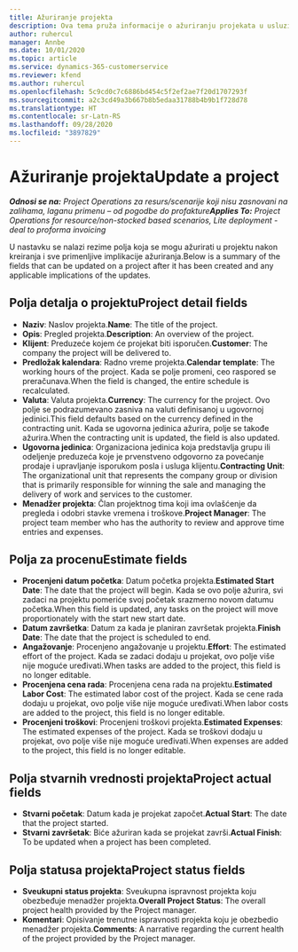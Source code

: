 ```yaml
---
title: Ažuriranje projekta
description: Ova tema pruža informacije o ažuriranju projekata u usluzi Project Operations.
author: ruhercul
manager: Annbe
ms.date: 10/01/2020
ms.topic: article
ms.service: dynamics-365-customerservice
ms.reviewer: kfend
ms.author: ruhercul
ms.openlocfilehash: 5c9cd0c7c6886bd454c5f2ef2ae7f20d1707293f
ms.sourcegitcommit: a2c3cd49a3b667b8b5edaa31788b4b9b1f728d78
ms.translationtype: HT
ms.contentlocale: sr-Latn-RS
ms.lasthandoff: 09/28/2020
ms.locfileid: "3897829"
---
```

# <a name="update-a-project"></a><span data-ttu-id="216c1-103">Ažuriranje projekta</span><span class="sxs-lookup"><span data-stu-id="216c1-103">Update a project</span></span>

<span data-ttu-id="216c1-104">_**Odnosi se na:** Project Operations za resurs/scenarije koji nisu zasnovani na zalihama, laganu primenu – od pogodbe do profakture_</span><span class="sxs-lookup"><span data-stu-id="216c1-104">_**Applies To:** Project Operations for resource/non-stocked based scenarios, Lite deployment - deal to proforma invoicing_</span></span>

<span data-ttu-id="216c1-105">U nastavku se nalazi rezime polja koja se mogu ažurirati u projektu nakon kreiranja i sve primenljive implikacije ažuriranja.</span><span class="sxs-lookup"><span data-stu-id="216c1-105">Below is a summary of the fields that can be updated on a project after it has been created and any applicable implications of the updates.</span></span>

## <a name="project-detail-fields"></a><span data-ttu-id="216c1-106">Polja detalja o projektu</span><span class="sxs-lookup"><span data-stu-id="216c1-106">Project detail fields</span></span>

- <span data-ttu-id="216c1-107">**Naziv**: Naslov projekta.</span><span class="sxs-lookup"><span data-stu-id="216c1-107">**Name**: The title of the project.</span></span>
- <span data-ttu-id="216c1-108">**Opis**: Pregled projekta.</span><span class="sxs-lookup"><span data-stu-id="216c1-108">**Description**: An overview of the project.</span></span>
- <span data-ttu-id="216c1-109">**Klijent**: Preduzeće kojem će projekat biti isporučen.</span><span class="sxs-lookup"><span data-stu-id="216c1-109">**Customer**: The company the project will be delivered to.</span></span>
- <span data-ttu-id="216c1-110">**Predložak kalendara**: Radno vreme projekta.</span><span class="sxs-lookup"><span data-stu-id="216c1-110">**Calendar template**: The working hours of the project.</span></span> <span data-ttu-id="216c1-111">Kada se polje promeni, ceo raspored se preračunava.</span><span class="sxs-lookup"><span data-stu-id="216c1-111">When the field is changed, the entire schedule is recalculated.</span></span>
- <span data-ttu-id="216c1-112">**Valuta**: Valuta projekta.</span><span class="sxs-lookup"><span data-stu-id="216c1-112">**Currency**: The currency for the project.</span></span> <span data-ttu-id="216c1-113">Ovo polje se podrazumevano zasniva na valuti definisanoj u ugovornoj jedinici.</span><span class="sxs-lookup"><span data-stu-id="216c1-113">This field defaults based on the currency defined in the contracting unit.</span></span> <span data-ttu-id="216c1-114">Kada se ugovorna jedinica ažurira, polje se takođe ažurira.</span><span class="sxs-lookup"><span data-stu-id="216c1-114">When the contracting unit is updated, the field is also updated.</span></span>
- <span data-ttu-id="216c1-115">**Ugovorna jedinica**: Organizaciona jedinica koja predstavlja grupu ili odeljenje preduzeća koje je prvenstveno odgovorno za povećanje prodaje i upravljanje isporukom posla i usluga klijentu.</span><span class="sxs-lookup"><span data-stu-id="216c1-115">**Contracting Unit**: The organizational unit that represents the company group or division that is primarily responsible for winning the sale and managing the delivery of work and services to the customer.</span></span> 
- <span data-ttu-id="216c1-116">**Menadžer projekta**: Član projektnog tima koji ima ovlašćenje da pregleda i odobri stavke vremena i troškove.</span><span class="sxs-lookup"><span data-stu-id="216c1-116">**Project Manager**: The project team member who has the authority to review and approve time entries and expenses.</span></span>

## <a name="estimate-fields"></a><span data-ttu-id="216c1-117">Polja za procenu</span><span class="sxs-lookup"><span data-stu-id="216c1-117">Estimate fields</span></span>

- <span data-ttu-id="216c1-118">**Procenjeni datum početka**: Datum početka projekta.</span><span class="sxs-lookup"><span data-stu-id="216c1-118">**Estimated Start Date**: The date that the project will begin.</span></span> <span data-ttu-id="216c1-119">Kada se ovo polje ažurira, svi zadaci na projektu pomeriće svoj početak srazmerno novom datumu početka.</span><span class="sxs-lookup"><span data-stu-id="216c1-119">When this field is updated, any tasks on the project will move proportionately with the start new start date.</span></span>
- <span data-ttu-id="216c1-120">**Datum završetka**: Datum za kada je planiran završetak projekta.</span><span class="sxs-lookup"><span data-stu-id="216c1-120">**Finish Date**: The date that the project is scheduled to end.</span></span>
- <span data-ttu-id="216c1-121">**Angažovanje**: Procenjeno angažovanje u projektu.</span><span class="sxs-lookup"><span data-stu-id="216c1-121">**Effort**: The estimated effort of the project.</span></span> <span data-ttu-id="216c1-122">Kada se zadaci dodaju u projekat, ovo polje više nije moguće uređivati.</span><span class="sxs-lookup"><span data-stu-id="216c1-122">When tasks are added to the project, this field is no longer editable.</span></span>
- <span data-ttu-id="216c1-123">**Procenjena cena rada**: Procenjena cena rada na projektu.</span><span class="sxs-lookup"><span data-stu-id="216c1-123">**Estimated Labor Cost**: The estimated labor cost of the project.</span></span> <span data-ttu-id="216c1-124">Kada se cene rada dodaju u projekat, ovo polje više nije moguće uređivati.</span><span class="sxs-lookup"><span data-stu-id="216c1-124">When labor costs are added to the project, this field is no longer editable.</span></span>
- <span data-ttu-id="216c1-125">**Procenjeni troškovi**: Procenjeni troškovi projekta.</span><span class="sxs-lookup"><span data-stu-id="216c1-125">**Estimated Expenses**: The estimated expenses of the project.</span></span> <span data-ttu-id="216c1-126">Kada se troškovi dodaju u projekat, ovo polje više nije moguće uređivati.</span><span class="sxs-lookup"><span data-stu-id="216c1-126">When expenses are added to the project, this field is no longer editable.</span></span>

## <a name="project-actual-fields"></a><span data-ttu-id="216c1-127">Polja stvarnih vrednosti projekta</span><span class="sxs-lookup"><span data-stu-id="216c1-127">Project actual fields</span></span>
- <span data-ttu-id="216c1-128">**Stvarni početak**: Datum kada je projekat započet.</span><span class="sxs-lookup"><span data-stu-id="216c1-128">**Actual Start**: The date that the project started.</span></span>
- <span data-ttu-id="216c1-129">**Stvarni završetak**: Biće ažuriran kada se projekat završi.</span><span class="sxs-lookup"><span data-stu-id="216c1-129">**Actual Finish**: To be updated when a project has been completed.</span></span>

## <a name="project-status-fields"></a><span data-ttu-id="216c1-130">Polja statusa projekta</span><span class="sxs-lookup"><span data-stu-id="216c1-130">Project status fields</span></span>

- <span data-ttu-id="216c1-131">**Sveukupni status projekta**: Sveukupna ispravnost projekta koju obezbeđuje menadžer projekta.</span><span class="sxs-lookup"><span data-stu-id="216c1-131">**Overall Project Status**: The overall project health provided by the Project manager.</span></span>
- <span data-ttu-id="216c1-132">**Komentari**: Opisivanje trenutne ispravnosti projekta koju je obezbedio menadžer projekta.</span><span class="sxs-lookup"><span data-stu-id="216c1-132">**Comments**: A narrative regarding the current health of the project provided by the Project manager.</span></span>

